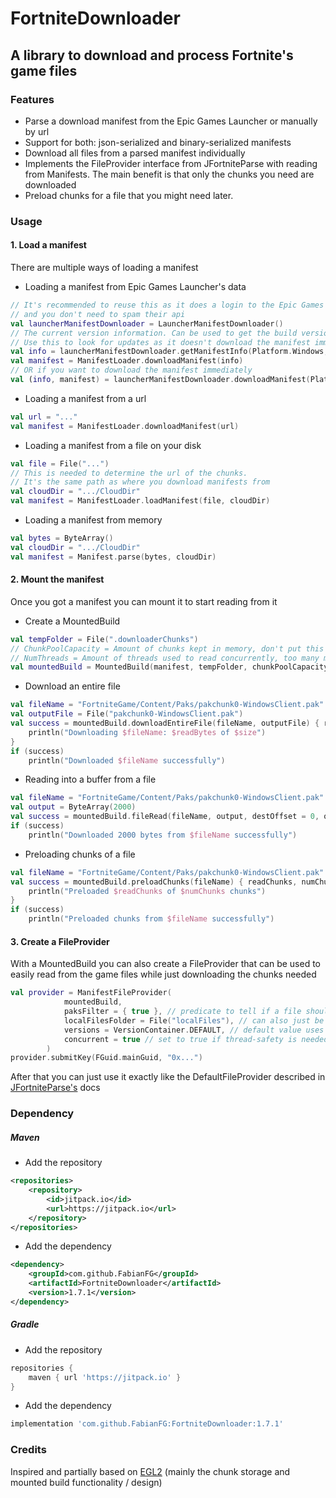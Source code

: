 # FortniteDownloader

## A library to download and process Fortnite's game files

### Features
- Parse a download manifest from the Epic Games Launcher or manually by url
- Support for both: json-serialized and binary-serialized manifests
- Download all files from a parsed manifest individually
- Implements the FileProvider interface from JFortniteParse with reading from Manifests.
The main benefit is that only the chunks you need are downloaded
- Preload chunks for a file that you might need later.

### Usage

#### 1. Load a manifest
There are multiple ways of loading a manifest
- Loading a manifest from Epic Games Launcher's data
```kotlin
// It's recommended to reuse this as it does a login to the Epic Games Api
// and you don't need to spam their api
val launcherManifestDownloader = LauncherManifestDownloader()
// The current version information. Can be used to get the build version for example
// Use this to look for updates as it doesn't download the manifest immediately
val info = launcherManifestDownloader.getManifestInfo(Platform.Windows, Game.Fortnite)
val manifest = ManifestLoader.downloadManifest(info)
// OR if you want to download the manifest immediately
val (info, manifest) = launcherManifestDownloader.downloadManifest(Platform.Windows, Game.Fortnite)
```
- Loading a manifest from a url
```kotlin
val url = "..."
val manifest = ManifestLoader.downloadManifest(url)
```
- Loading a manifest from a file on your disk
```kotlin
val file = File("...")
// This is needed to determine the url of the chunks. 
// It's the same path as where you download manifests from
val cloudDir = ".../CloudDir"
val manifest = ManifestLoader.loadManifest(file, cloudDir) 
```
- Loading a manifest from memory
```kotlin
val bytes = ByteArray()
val cloudDir = ".../CloudDir"
val manifest = Manifest.parse(bytes, cloudDir)
```
#### 2. Mount the manifest
 Once you got a manifest you can mount it to start reading from it
- Create a MountedBuild
```kotlin
val tempFolder = File(".downloaderChunks")
// ChunkPoolCapacity = Amount of chunks kept in memory, don't put this too high
// NumThreads = Amount of threads used to read concurrently, too many might cause errors
val mountedBuild = MountedBuild(manifest, tempFolder, chunkPoolCapacity = 20, numThreads = 20)
```
- Download an entire file
```kotlin
val fileName = "FortniteGame/Content/Paks/pakchunk0-WindowsClient.pak"
val outputFile = File("pakchunk0-WindowsClient.pak")
val success = mountedBuild.downloadEntireFile(fileName, outputFile) { readBytes, size ->
    println("Downloading $fileName: $readBytes of $size")
}
if (success)
    println("Downloaded $fileName successfully")
```
- Reading into a buffer from a file
```kotlin
val fileName = "FortniteGame/Content/Paks/pakchunk0-WindowsClient.pak"
val output = ByteArray(2000)
val success = mountedBuild.fileRead(fileName, output, destOffset = 0, offset = 0, length = 2000)
if (success)
    println("Downloaded 2000 bytes from $fileName successfully")
```
- Preloading chunks of a file
```kotlin
val fileName = "FortniteGame/Content/Paks/pakchunk0-WindowsClient.pak"
val success = mountedBuild.preloadChunks(fileName) { readChunks, numChunks ->
    println("Preloaded $readChunks of $numChunks chunks")
}
if (success)
    println("Preloaded chunks from $fileName successfully")
```
#### 3. Create a FileProvider
With a MountedBuild you can also create a FileProvider that can be used to easily read
from the game files while just downloading the chunks needed
```kotlin
val provider = ManifestFileProvider(
            mountedBuild,
            paksFilter = { true }, // predicate to tell if a file should be loaded or not, `it` is the file name
            localFilesFolder = File("localFiles"), // can also just be null
            versions = VersionContainer.DEFAULT, // default value uses the latest supported UE version
            concurrent = true // set to true if thread-safety is needed
        )
provider.submitKey(FGuid.mainGuid, "0x...")
```
After that you can just use it exactly like the DefaultFileProvider described in [JFortniteParse's](https://github.com/FabianFG/JFortniteParse) docs

### Dependency

##### Maven
- Add the repository
```xml
<repositories>
	<repository>
		<id>jitpack.io</id>
		<url>https://jitpack.io</url>
	</repository>
</repositories>
```
- Add the dependency
```xml
<dependency>
	<groupId>com.github.FabianFG</groupId>
	<artifactId>FortniteDownloader</artifactId>
	<version>1.7.1</version>
</dependency>
```
##### Gradle
- Add the repository
```groovy
repositories {
	maven { url 'https://jitpack.io' }
}
```
- Add the dependency
```groovy
implementation 'com.github.FabianFG:FortniteDownloader:1.7.1'
```

### Credits

Inspired and partially based on [EGL2](https://github.com/WorkingRobot/EGL2) (mainly the chunk storage and mounted build functionality / design)